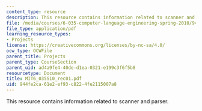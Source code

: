 ```yaml
---
content_type: resource
description: This resource contains information related to scanner and parser.
file: /media/courses/6-035-computer-language-engineering-spring-2010/944fe2ca61e2ef93c8224fe2115007a8_MIT6_035S10_rec01.pdf
file_type: application/pdf
learning_resource_types:
- Projects
license: https://creativecommons.org/licenses/by-nc-sa/4.0/
ocw_type: OCWFile
parent_title: Projects
parent_type: CourseSection
parent_uid: ad4a9fe4-40de-d1ea-0321-e199c3f6f5b8
resourcetype: Document
title: MIT6_035S10_rec01.pdf
uid: 944fe2ca-61e2-ef93-c822-4fe2115007a8
---
```

This resource contains information related to scanner and parser.